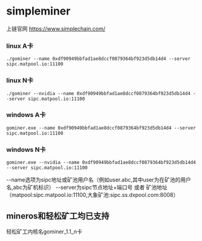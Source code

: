 # simpleminer

上链官网 https://www.simplechain.com/

### linux A卡 
```
./gominer --name 0xdf90949bbfad1ae8dccf0879364bf923d5db14d4 --server sipc.matpool.io:11100
```

### linux N卡 
```
./gominer --nvidia --name 0xdf90949bbfad1ae8dccf0879364bf923d5db14d4 --server sipc.matpool.io:11100
```

### windows A卡 
```
gominer.exe --name 0xdf90949bbfad1ae8dccf0879364bf923d5db14d4 --server sipc.matpool.io:11100
```

### windows N卡 
```
gominer.exe --nvidia --name 0xdf90949bbfad1ae8dccf0879364bf923d5db14d4 --server sipc.matpool.io:11100
```
--name选项为sipc地址或矿池用户名（例如user.abc,其中user为在矿池的用户名,abc为矿机标识）
--server为sipc节点地址+端口号 或者 矿池地址（matpool:sipc.matpool.io:11100,大象矿池:sipc.ss.dxpool.com:8008）


## mineros和轻松矿工均已支持

轻松矿工内核名gominer_1.1_n卡
